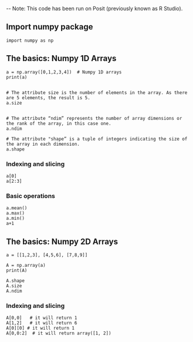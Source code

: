 -- Note: This code has been run on Posit (previously known as R Studio).


##  Import numpy package    

```
import numpy as np
```


## The basics: Numpy 1D Arrays
   

```
a = np.array([0,1,2,3,4])  # Numpy 1D arrays
print(a)
```

```

# The attribute size is the number of elements in the array. As there are 5 elements, the result is 5.
a.size 


# The attribute “ndim” represents the number of array dimensions or the rank of the array, in this case one.	
a.ndim 

# The attribute "shape” is a tuple of integers indicating the size of the array in each dimension.
a.shape 

```

### Indexing and slicing

```
a[0]
a[2:3]
```

### Basic operations

```
a.mean()
a.max()
a.min()
a+1
```



## The basics: Numpy 2D Arrays 

```
a = [[1,2,3], [4,5,6], [7,8,9]]

A = np.array(a)
print(A)
```

```
A.shape
A.size
A.ndim
```




### Indexing and slicing

```
A[0,0]   # it will return 1
A[1,2]   # it will return 6
A[0][0] # it will return 1
A[0,0:2]  # it will return array([1, 2])
```



